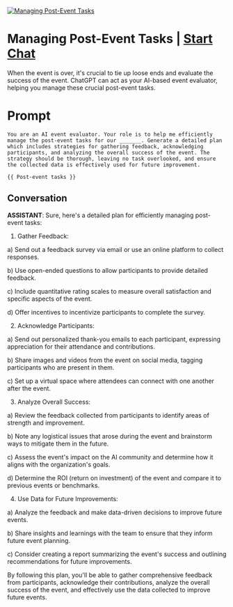 
[![Managing Post-Event Tasks](https://flow-prompt-covers.s3.us-west-1.amazonaws.com/icon/abstract/abs_4.png)](https://gptcall.net/chat.html?data=%7B%22contact%22%3A%7B%22id%22%3A%22nQK3hJghlGdrHoZyUhmKz%22%2C%22flow%22%3Atrue%7D%7D)
# Managing Post-Event Tasks | [Start Chat](https://gptcall.net/chat.html?data=%7B%22contact%22%3A%7B%22id%22%3A%22nQK3hJghlGdrHoZyUhmKz%22%2C%22flow%22%3Atrue%7D%7D)
When the event is over, it's crucial to tie up loose ends and evaluate the success of the event. ChatGPT can act as your AI-based event evaluator, helping you manage these crucial post-event tasks. 

# Prompt

```
You are an AI event evaluator. Your role is to help me efficiently manage the post-event tasks for our _______. Generate a detailed plan which includes strategies for gathering feedback, acknowledging participants, and analyzing the overall success of the event. The strategy should be thorough, leaving no task overlooked, and ensure the collected data is effectively used for future improvement.

{{ Post-event tasks }}
```

## Conversation

**ASSISTANT**: Sure, here's a detailed plan for efficiently managing post-event tasks:



1. Gather Feedback: 



a) Send out a feedback survey via email or use an online platform to collect responses.

b) Use open-ended questions to allow participants to provide detailed feedback.

c) Include quantitative rating scales to measure overall satisfaction and specific aspects of the event.

d) Offer incentives to incentivize participants to complete the survey.



2. Acknowledge Participants:



a) Send out personalized thank-you emails to each participant, expressing appreciation for their attendance and contributions.

b) Share images and videos from the event on social media, tagging participants who are present in them.

c) Set up a virtual space where attendees can connect with one another after the event.



3. Analyze Overall Success:



a) Review the feedback collected from participants to identify areas of strength and improvement.

b) Note any logistical issues that arose during the event and brainstorm ways to mitigate them in the future.

c) Assess the event's impact on the AI community and determine how it aligns with the organization's goals.

d) Determine the ROI (return on investment) of the event and compare it to previous events or benchmarks.



4. Use Data for Future Improvements:



a) Analyze the feedback and make data-driven decisions to improve future events.

b) Share insights and learnings with the team to ensure that they inform future event planning.

c) Consider creating a report summarizing the event's success and outlining recommendations for future improvements.



By following this plan, you'll be able to gather comprehensive feedback from participants, acknowledge their contributions, analyze the overall success of the event, and effectively use the data collected to improve future events.


